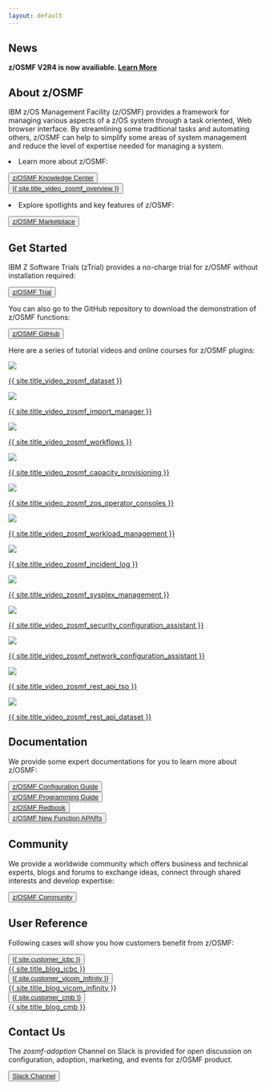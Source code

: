 ```yaml
---
layout: default
---
```


<div class="greybackground">
  <section id="main_content" class="inner">
    <h1>News</h1>
    <p><strong>z/OSMF V2R4 is now availiable. <a href="{{ site.url_zosmf_knowledge_center }}" target="_blank">Learn More</a></strong></p>
  </section>
</div>

<div class="bluebackground">
  <section id="main_content" class="inner">
    <h1 id="what">About z/OSMF</h1>
    <p>IBM z/OS Management Facility (z/OSMF) provides a framework for managing various aspects of a z/OS system through a task oriented, Web browser interface. By streamlining some traditional tasks and automating others, z/OSMF can help to simplify some areas of system management and reduce the level of expertise needed for managing a system.</p>
    <p><li>Learn more about z/OSMF:</li></p>
    <button><a href="{{ site.url_zosmf_knowledge_center }}" target="_blank">z/OSMF Knowledge Center</a></button>
    <div class="div_space"></div>
    <button><a href="{{ site.url_video_zosmf_overview }}" target="_blank">{{ site.title_video_zosmf_overview }}</a></button>
    <p><li>Explore spotlights and key features of z/OSMF:</li></p>
    <button><a href="{{ site.url_zosmf_marketplace }}" target="_blank">z/OSMF Marketplace</a></button>
  </section>
</div>

<div class="whitebackground">
  <section id="main_content" class="inner">
    <h1 id="how">Get Started</h1>
    <p>IBM Z Software Trials (zTrial) provides a no-charge trial for z/OSMF without installation required:</p>
    <button><a href="{{ site.url_zosmf_trial }}" target="_blank">z/OSMF Trial</a></button>
    <p>You can also go to the GitHub repository to download the demonstration of z/OSMF functions:</p>
    <button><a href="{{ site.url_zosmf_sample_code }}" target="_blank">z/OSMF GitHub</a></button>
    <p>Here are a series of tutorial videos and online courses for z/OSMF plugins:</p>
    <div class="div_img">
      <div>
        <p><a href="{{ site.url_video_zosmf_dataset }}" target="_blank"><img src="{{ site.img_video_zosmf_dataset }}"/></a></p>
        <p><a href="{{ site.url_video_zosmf_dataset }}" target="_blank">{{ site.title_video_zosmf_dataset }}</a></p>
      </div>
      <div>
        <p><a href="{{ site.url_video_zosmf_import_manager }}" target="_blank"><img src="{{ site.img_video_zosmf_import_manager }}"/></a></p>
        <p><a href="{{ site.url_video_zosmf_import_manager }}" target="_blank">{{ site.title_video_zosmf_import_manager }}</a></p>
      </div>
      <div>
        <p><a href="{{ site.url_video_zosmf_workflows }}" target="_blank"><img src="{{ site.img_video_zosmf_workflows }}"/></a></p>
        <p><a href="{{ site.url_video_zosmf_workflows }}" target="_blank">{{ site.title_video_zosmf_workflows }}</a></p>
      </div>
      <div>
        <p><a href="{{ site.url_video_zosmf_capacity_provisioning }}" target="_blank"><img src="{{ site.img_video_zosmf_capacity_provisioning }}"/></a></p>
        <p><a href="{{ site.url_video_zosmf_capacity_provisioning }}" target="_blank">{{ site.title_video_zosmf_capacity_provisioning }}</a></p>
      </div>
      <div>
        <p><a href="{{ site.url_video_zosmf_zos_operator_consoles }}" target="_blank"><img src="{{ site.img_video_zosmf_zos_operator_consoles }}"/></a></p>
        <p><a href="{{ site.url_video_zosmf_zos_operator_consoles }}" target="_blank">{{ site.title_video_zosmf_zos_operator_consoles }}</a></p>
      </div>
      <div>
        <p><a href="{{ site.url_video_zosmf_workload_management }}" target="_blank"><img src="{{ site.img_video_zosmf_workload_management }}"/></a></p>
        <p><a href="{{ site.url_video_zosmf_workload_management }}" target="_blank">{{ site.title_video_zosmf_workload_management }}</a></p>
      </div>
      <div>
        <p><a href="{{ site.url_video_zosmf_incident_log }}" target="_blank"><img src="{{ site.img_video_zosmf_incident_log }}"/></a></p>
        <p><a href="{{ site.url_video_zosmf_incident_log }}" target="_blank">{{ site.title_video_zosmf_incident_log }}</a></p>
      </div>
      <div>
        <p><a href="{{ site.url_video_zosmf_sysplex_management }}" target="_blank"><img src="{{ site.img_video_zosmf_sysplex_management }}"/></a></p>
        <p><a href="{{ site.url_video_zosmf_sysplex_management }}" target="_blank">{{ site.title_video_zosmf_sysplex_management }}</a></p>
      </div>
      <div>
        <p><a href="{{ site.url_video_zosmf_security_configuration_assistant }}" target="_blank"><img src="{{ site.img_video_zosmf_security_configuration_assistant }}"/></a></p>
        <p><a href="{{ site.url_video_zosmf_security_configuration_assistant }}" target="_blank">{{ site.title_video_zosmf_security_configuration_assistant }}</a></p>
      </div>
      <div>
        <p><a href="{{ site.url_video_zosmf_network_configuration_assistant }}" target="_blank"><img src="{{ site.img_video_zosmf_network_configuration_assistant }}"/></a></p>
        <p><a href="{{ site.url_video_zosmf_network_configuration_assistant }}" target="_blank">{{ site.title_video_zosmf_network_configuration_assistant }}</a></p>
      </div>
      <div>
        <p><a href="{{ site.url_video_zosmf_rest_api_tso }}" target="_blank"><img src="{{ site.img_video_zosmf_rest_api_tso }}"/></a></p>
        <p><a href="{{ site.url_video_zosmf_rest_api_tso }}" target="_blank">{{ site.title_video_zosmf_rest_api_tso }}</a></p>
      </div>
      <div>
        <p><a href="{{ site.url_video_zosmf_rest_api_dataset }}" target="_blank"><img src="{{ site.img_video_zosmf_rest_api_dataset }}"/></a></p>
        <p><a href="{{ site.url_video_zosmf_rest_api_dataset }}" target="_blank">{{ site.title_video_zosmf_rest_api_dataset }}</a></p>
      </div>
    </div>
  </section>
</div>

<div class="bluebackground">
  <section id="main_content" class="inner">
    <h1 id="documentation">Documentation</h1>
    <p>We provide some expert documentations for you to learn more about z/OSMF:</p>
    <button><a href="{{ site.url_zosmf_configuration_guide }}" target="_blank">z/OSMF Configuration Guide</a></button>
    <div class="div_space"></div>
    <button><a href="{{ site.url_zosmf_programming_guide }}" target="_blank">z/OSMF Programming Guide</a></button>
    <div class="div_space"></div>
    <button><a href="{{ site.url_zosmf_redbook }}" target="_blank">z/OSMF Redbook</a></button>
    <div class="div_space"></div>
    <button><a href="{{ site.url_zosmf_apars }}" target="_blank">z/OSMF New Function APARs</a></button>
  </section>
</div>

<div class="whitebackground">
  <section id="main_content" class="inner">
    <h1 id="community">Community</h1>
    <p>We provide a worldwide community which offers business and technical experts, blogs and forums to exchange ideas, connect through shared interests and develop expertise:</p>
    <button><a href="{{ site.url_zosmf_community }}" target="_blank">z/OSMF Community</a></button>
  </section>
</div>

<div class="bluebackground">
  <section id="main_content" class="inner">
    <h1 id="user-reference">User Reference</h1>
    <p>Following cases will show you how customers benefit from z/OSMF:</p>
    <div class="div_blog">
      <div>
        <button><a href="{{ site.url_blog_icbc }}" target="_blank">{{ site.customer_icbc }}</a></button>
        <div class="div_space"></div>
        <a href="{{ site.url_blog_icbc }}" target="_blank">{{ site.title_blog_icbc }}</a>
      </div>
      <div>
        <button><a href="{{ site.url_blog_vicom_infinity }}" target="_blank">{{ site.customer_vicom_infinity }}</a></button>
        <div class="div_space"></div>
        <a href="{{ site.url_blog_vicom_infinity }}" target="_blank">{{ site.title_blog_vicom_infinity }}</a>
      </div>
      <div>
        <button><a href="{{ site.url_blog_cmb }}" target="_blank">{{ site.customer_cmb }}</a></button>
        <div class="div_space"></div>
        <a href="{{ site.url_blog_cmb }}" target="_blank">{{ site.title_blog_cmb }}</a>
      </div>
    </div>
  </section>
</div>

<div class="whitebackground">
  <section id="main_content" class="inner">
    <h1 id="contact-us">Contact Us</h1>
    <p>The <em>zosmf-adoption</em> Channel on Slack is provided for open discussion on configuration, adoption, marketing, and events for z/OSMF product.</p>
    <button><a href="{{ site.url_zosmf_slack_channel }}" target="_blank">Slack Channel</a></button>
    <!-- <table>
      <tr>
        <th>
          <p>We would like to understand your current experience with z/OSMF. Your feedback will help us improve z/OSMF.</p>
        </th>
        <th>
          <p>The <em>zosmf-adoption</em> Channel on Slack is provided for open discussion on configuration, adoption, marketing, and events for z/OSMF product.</p>
        </th>
      </tr>
      <tr style="text-align:center">
        <th>
          <button><a href="{{ site.url_zosmf_survey }}" target="_blank">z/OSMF Survey</a></button>
        </th>
        <th>
          <button><a href="{{ site.url_zosmf_slack_channel }}" target="_blank">Slack Channel</a></button>
        </th>
      </tr>
    </table> -->
  </section>
</div>
